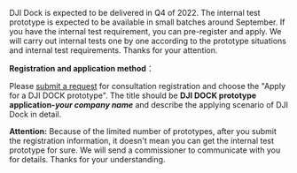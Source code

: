 DJI Dock is expected to be delivered in Q4 of 2022. The internal test prototype is expected to be available in small batches around September. If you have the internal test requirement, you can pre-register and apply. We will carry out internal tests one by one according to the prototype situations and internal test requirements. Thanks for your attention.



**Registration and application method**：

Please [submit a request](https://sdk-forum.dji.net/hc/zh-cn/requests/new) for consultation registration and choose the "Apply for a DJI DOCK prototype". The title should be **DJI DOCK prototype application-*your company name*** and describe the applying scenario of DJI Dock in detail.


**Attention:** Because of the limited number of prototypes, after you submit the registration information, it doesn't mean you can get the internal test prototype for sure. We will send a commissioner to communicate with you for details. Thanks for your understanding. 